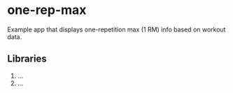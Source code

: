 # one-rep-max
Example app that displays one-repetition max (1 RM) info based on workout data.

## Libraries
1. ...
2. ...
